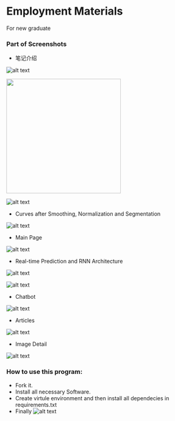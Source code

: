 # Employment Materials
 For new graduate

### Part of Screenshots

* 笔记介绍

![alt text](http://m.qpic.cn/psc?/V522xjmI0d2HM13WIssd38Rhkq27pqTm/45NBuzDIW489QBoVep5mcUi*Urme0CXqyUv5mOWhCqlc9w76YKJimzA7D3Hq9Apz4GsfJxYHQm*KDrcpyjTwhEgwIpIndevLBIe8wL4e64A!/b&bo=YAOxAwAAAAADJ9M!&rf=viewer_4)


<div>    
<img src="http://m.qpic.cn/psc?/V522xjmI0d2HM13WIssd38Rhkq27pqTm/45NBuzDIW489QBoVep5mcevRq1MTVbCGwGj.d1jUXiDt045g4KS99E6hjxJHZN65qTQFMsqCC91R1MVzceGHJGUq6bj9XGGUeXlxtDircbI!/b&bo=6gNKAwAAAAADN7I!&rf=viewer_4" width="300" height="300" />
</div>  

![alt text](https://github.com/wuhaoqiu/engr597-stable/blob/Linux-Version/screenshots/original.png)

* Curves after Smoothing, Normalization and Segmentation

![alt text](https://github.com/wuhaoqiu/engr597-stable/blob/Linux-Version/screenshots/segmented.png)

* Main Page

![alt text](https://github.com/wuhaoqiu/engr597-stable/blob/Linux-Version/screenshots/main_page.png)

* Real-time Prediction and RNN Architecture

![alt text](https://github.com/wuhaoqiu/engr597-stable/blob/Linux-Version/screenshots/realtime_prediction.png)

![alt text](https://github.com/wuhaoqiu/engr597-stable/blob/Linux-Version/screenshots/model_archi.png)

* Chatbot

![alt text](https://github.com/wuhaoqiu/engr597-stable/blob/Linux-Version/screenshots/chatbot.png)

* Articles

![alt text](https://github.com/wuhaoqiu/engr597-stable/blob/Linux-Version/screenshots/articles.png)

* Image Detail 

![alt text](https://github.com/wuhaoqiu/engr597-stable/blob/Linux-Version/screenshots/image_detail.png)

### How to use this program:
* Fork it.
* Install all necessary Software.
* Create virtule environment and then install all dependecies in requirements.txt
* Finally
![alt text](https://github.com/wuhaoqiu/engr597-stable/blob/Linux-Version/screenshots/start.png)






